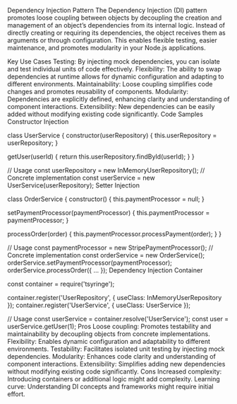 Dependency Injection Pattern
The Dependency Injection (DI) pattern promotes loose coupling between objects by decoupling the creation and management of an object’s dependencies from its internal logic. Instead of directly creating or requiring its dependencies, the object receives them as arguments or through configuration. This enables flexible testing, easier maintenance, and promotes modularity in your Node.js applications.

Key Use Cases
Testing: By injecting mock dependencies, you can isolate and test individual units of code effectively.
Flexibility: The ability to swap dependencies at runtime allows for dynamic configuration and adapting to different environments.
Maintainability: Loose coupling simplifies code changes and promotes reusability of components.
Modularity: Dependencies are explicitly defined, enhancing clarity and understanding of component interactions.
Extensibility: New dependencies can be easily added without modifying existing code significantly.
Code Samples
Constructor Injection

class UserService {
  constructor(userRepository) {
    this.userRepository = userRepository;
  }

  getUser(userId) {
    return this.userRepository.findById(userId);
  }
}

// Usage
const userRepository = new InMemoryUserRepository(); // Concrete implementation
const userService = new UserService(userRepository);
Setter Injection

class OrderService {
  constructor() {
    this.paymentProcessor = null;
  }

  setPaymentProcessor(paymentProcessor) {
    this.paymentProcessor = paymentProcessor;
  }

  processOrder(order) {
    this.paymentProcessor.processPayment(order);
  }
}

// Usage
const paymentProcessor = new StripePaymentProcessor(); // Concrete implementation
const orderService = new OrderService();
orderService.setPaymentProcessor(paymentProcessor);
orderService.processOrder({ ... });
Dependency Injection Container

const container = require('tsyringe');

container.register('UserRepository', { useClass: InMemoryUserRepository });
container.register('UserService', { useClass: UserService });

// Usage
const userService = container.resolve('UserService');
const user = userService.getUser(1);
Pros
Loose coupling: Promotes testability and maintainability by decoupling objects from concrete implementations.
Flexibility: Enables dynamic configuration and adaptability to different environments.
Testability: Facilitates isolated unit testing by injecting mock dependencies.
Modularity: Enhances code clarity and understanding of component interactions.
Extensibility: Simplifies adding new dependencies without modifying existing code significantly.
Cons
Increased complexity: Introducing containers or additional logic might add complexity.
Learning curve: Understanding DI concepts and frameworks might require initial effort.